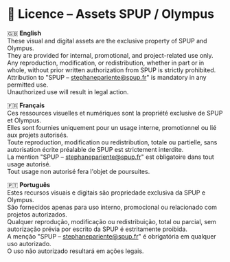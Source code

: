 # 📜 Licence – Assets SPUP / Olympus

🇬🇧 **English**  
These visual and digital assets are the exclusive property of SPUP and Olympus.  
They are provided for internal, promotional, and project-related use only.  
Any reproduction, modification, or redistribution, whether in part or in whole, without prior written authorization from SPUP is strictly prohibited.  
Attribution to "SPUP – stephanepariente@spup.fr" is mandatory in any permitted use.  
Unauthorized use will result in legal action.

🇫🇷 **Français**  
Ces ressources visuelles et numériques sont la propriété exclusive de SPUP et Olympus.  
Elles sont fournies uniquement pour un usage interne, promotionnel ou lié aux projets autorisés.  
Toute reproduction, modification ou redistribution, totale ou partielle, sans autorisation écrite préalable de SPUP est strictement interdite.  
La mention "SPUP – stephanepariente@spup.fr" est obligatoire dans tout usage autorisé.  
Tout usage non autorisé fera l'objet de poursuites.

🇵🇹 **Português**  
Estes recursos visuais e digitais são propriedade exclusiva da SPUP e Olympus.  
São fornecidos apenas para uso interno, promocional ou relacionado com projetos autorizados.  
Qualquer reprodução, modificação ou redistribuição, total ou parcial, sem autorização prévia por escrito da SPUP é estritamente proibida.  
A menção "SPUP – stephanepariente@spup.fr" é obrigatória em qualquer uso autorizado.  
O uso não autorizado resultará em ações legais.